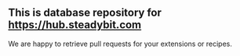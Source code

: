 ## This is database repository for https://hub.steadybit.com

We are happy to retrieve pull requests for your extensions or recipes.

